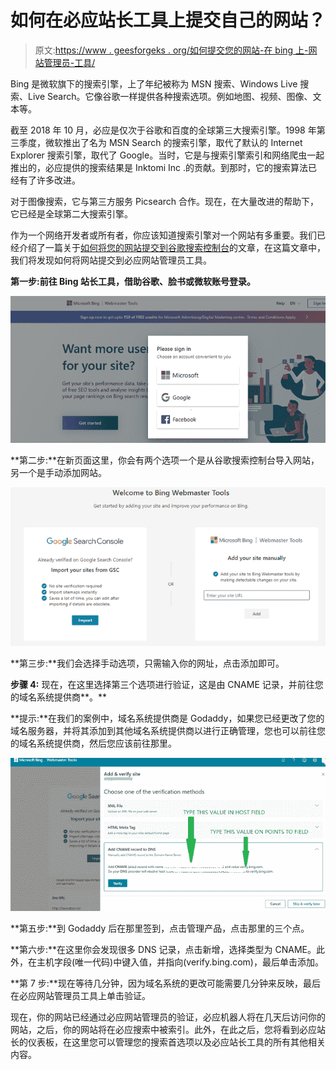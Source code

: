 # 如何在必应站长工具上提交自己的网站？

> 原文:[https://www . geesforgeks . org/如何提交您的网站-在 bing 上-网站管理员-工具/](https://www.geeksforgeeks.org/how-to-submit-your-website-on-bing-webmaster-tools/)

Bing 是微软旗下的搜索引擎，上了年纪被称为 MSN 搜索、Windows Live 搜索、Live Search。它像谷歌一样提供各种搜索选项。例如地图、视频、图像、文本等。

截至 2018 年 10 月，必应是仅次于谷歌和百度的全球第三大搜索引擎。1998 年第三季度，微软推出了名为 MSN Search 的搜索引擎，取代了默认的 Internet Explorer 搜索引擎，取代了 Google。当时，它是与搜索引擎索引和网络爬虫一起推出的，必应提供的搜索结果是 Inktomi Inc .的贡献。到那时，它的搜索算法已经有了许多改进。

对于图像搜索，它与第三方服务 Picsearch 合作。现在，在大量改进的帮助下，它已经是全球第二大搜索引擎。

作为一个网络开发者或所有者，你应该知道搜索引擎对一个网站有多重要。我们已经介绍了一篇关于[如何将您的网站提交到谷歌搜索控制台](https://www.geeksforgeeks.org/how-to-submit-your-website-to-google-search-console/)的文章，在这篇文章中，我们将发现如何将网站提交到必应网站管理员工具。

**第一步:**前往 Bing 站长工具，借助谷歌、脸书或微软账号**登录。**

![](img/d026e8f1fb6b31555c601ff0aadb747d.png)

**第二步:**在新页面这里，你会有两个选项一个是从谷歌搜索控制台导入网站，另一个是手动添加网站。

![](img/443b7f03b5c6f2a8772801d030022cd0.png)

**第三步:**我们会选择手动选项，只需输入你的网址，点击添加即可。

**步骤 4:** 现在，在这里选择第三个选项进行验证，这是由 CNAME 记录，并前往您的域名系统提供商**。**

**提示:**在我们的案例中，域名系统提供商是 Godaddy，如果您已经更改了您的域名服务器，并将其添加到其他域名系统提供商以进行正确管理，您也可以前往您的域名系统提供商，然后您应该前往那里。

![](img/85c608b84a94400c0b2872f991cdf406.png)

**第五步:**到 Godaddy 后在那里签到，点击管理产品，点击那里的三个点。

**第六步:**在这里你会发现很多 DNS 记录，点击新增，选择类型为 CNAME。此外，在主机字段(唯一代码)中键入值，并指向(verify.bing.com)，最后单击添加。

**第 7 步:**现在等待几分钟，因为域名系统的更改可能需要几分钟来反映，最后在必应网站管理员工具上单击验证。

现在，你的网站已经通过必应网站管理员的验证，必应机器人将在几天后访问你的网站，之后，你的网站将在必应搜索中被索引。此外，在此之后，您将看到必应站长的仪表板，在这里您可以管理您的搜索首选项以及必应站长工具的所有其他相关内容。